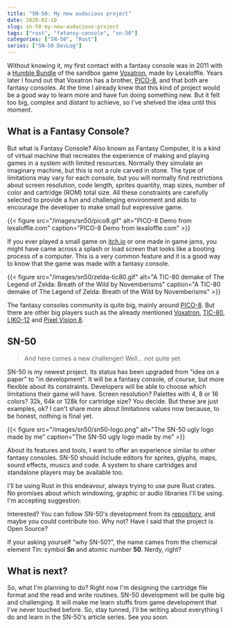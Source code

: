 ```yaml
---
title: "SN-50: My new audacious project"
date: 2020-02-10
slug: sn-50-my-new-audacious-project
tags: ["rust", "fatansy-console", "sn-50"]
categories: ["SN-50", "Rust"]
series: ["SN-50 DevLog"]
---
```


Without knowing it, my first contact with a fantasy console was in 2011 with a [Humble Bundle][humble-bundle] of the sandbox game [Voxatron][voxatron], made by Lexaloffle. Years later I found out that Voxatron has a brother, [PICO-8][pico8], and that both are fantasy consoles. At the time I already knew that this kind of project would be a good way to learn more and have fun doing something new. But it felt too big, complex and distant to achieve, so I've shelved the idea until this moment.

## What is a Fantasy Console?

But what is Fantasy Console? Also known as Fantasy Computer, it is a kind of virtual machine that recreates the experience of making and playing games in a system with limited resources. Normally they simulate an imaginary machine, but this is not a rule carved in stone. The type of limitations may vary for each console, but you will normally find restrictions about screen resolution, code length, sprites quantity, map sizes, number of color and cartridge (ROM) total size. All these constraints are carefully selected to provide a fun and challenging environment and aldo to encourage the developer to make small but expressive game.

{{< figure src="/images/sn50/pico8.gif" alt="PICO-8 Demo from lexaloffle.com" caption="PICO-8 Demo from lexaloffle.com" >}}

If you ever played a small game on [itch.io][itchio] or one made in game jams, you might have came across a splash or load screen that looks like a booting process of a computer. This is a very common feature and it is a good way to know that the game was made with a fantasy console.

{{< figure src="/images/sn50/zelda-tic80.gif" alt="A TIC-80 demake of The Legend of Zelda: Breath of the Wild by Novemberisms" caption="A TIC-80 demake of The Legend of Zelda: Breath of the Wild by Novemberisms" >}}

The fantasy consoles community is quite big, mainly around [PICO-8][pico8]. But there are other big players such as the already mentioned [Voxatron][voxatron], [TIC-80][tic80], [LIKO-12][liko12] and [Pixel Vision 8][pixelvision8].

## SN-50

> And here comes a new challenger! Well... not quite yet.

SN-50 is my newest project. Its status has been upgraded from "idea on a paper" to "in development". It will be a fantasy console, of course, but more flexible about its constraints. Developers will be able to choose which limitations their game will have. Screen resolution? Palettes with 4, 8 or 16 colors? 32k, 64k or 128k for cartridge size? You decide. But these are just examples, ok? I can't share more about limitations values now because, to be honest, nothing is final yet.

{{< figure src="/images/sn50/sn50-logo.png" alt="The SN-50 ugly logo made by me" caption="The SN-50 ugly logo made by me" >}}

About its features and tools, I want to offer an experience similar to other fantasy consoles. SN-50 should include editors for sprites, glyphs, maps, sound effects, musics and code. A system to share cartridges and standalone players may be available too.

I'll be using Rust in this endeavour, always trying to use pure Rust crates. No promises about which windowing, graphic or audio libraries I'll be using. I'm accepting suggestion.

Interested? You can follow SN-50's development from its [repository][sn80-repo], and maybe you could contribute too. Why not? Have I said that the project is Open Source?

If your asking yourself "why SN-50?", the name cames from the chemical element Tin: symbol **Sn** and atomic number **50**. Nerdy, right?

## What is next?

So, what I'm planning to do? Right now I'm designing the cartridge file format and the read and write routines. SN-50 development will be quite big and challenging. It will make me learn stuffs from game development that I've never touched before. So, stay tunned, I'll be writing about everything I do and learn in the SN-50's article series. See you soon.


[humble-bundle]: https://www.humblebundle.com/
[itchio]: https://itch.io/
[voxatron]: https://www.lexaloffle.com/voxatron.php
[pico8]: https://www.lexaloffle.com/pico-8.php
[tic80]: https://tic.computer/
[liko12]: https://liko-12.github.io/
[pixelvision8]: https://www.pixelvision8.com/
[sn80-repo]: https://github.com/TinTeam/SN-50
